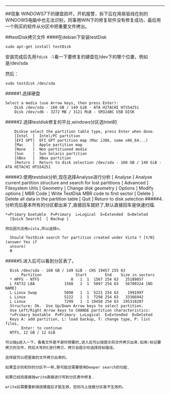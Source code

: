 <!--
author:ivan 
date: 2016-03-05
title: 用LINUX下的testDisk找回损坏硬盘的文件 
tags: testDisk,数据恢复 
category: Linux 
status: publish
summary: 用LINUX下的testDisk找回损坏硬盘的文件 
-->

***
##现象
  WINDOWS7下的硬盘损坏，开机报警，拆下后在用易驱线在别的WINDOWS电脑中也无法识别，同事用WIN下的修复软件没有修复成功，最后用一个购买的软件从分区中把重要文件拷出。

##testDisk拷贝文件
  ####在debian下安装testDisk
  ```
  sudo apt-get install testDisk
  ```
  安装完成后先用`fdisk -l`看一下要修复的硬盘在/dev下的哪个位置，例如是/dev/sda
  
  然后：
  ```
  sudo testdisk /dev/sda
  ```
  #####1.选择硬盘
```
Select a media (use Arrow keys, then press Enter):
    Disk /dev/sda - 160 GB / 149 GiB - ATA HITACHI HTS54251
    Disk /dev/sdb - 3272 MB / 3121 MiB - SM324BC USB DISK
```

  #####2.选择testdisk修复的平台,windows分区选Intel的
```
    Diskse select the partition table type, press Enter when done.
    [Intel  ]  Intel/PC partition
    [EFI GPT]  EFI GPT partition map (Mac i386, some x86_64...)
    [Mac    ]  Apple partition map
    [None   ]  Non partitioned media
    [Sun    ]  Sun Solaris partition
    [XBox   ]  XBox partition
    [Return ]  Return to disk selection /dev/sda - 160 GB / 149 GiB - ATA HITACHI HTS54251
```
  #####3.使用testdisk分析,现在选择Analyse进行分析
    [ Analyse  ]  Analyse current partition structure and search for lost partitions
    [ Advanced ]  Filesystem Utils
    [ Geometry ]  Change disk geometry
    [ Options  ]  Modify options
    [ MBR Code ]  Write TestDisk MBR code to first sector
    [ Delete   ]  Delete all data in the partition table
    [ Quit     ]  Return to disk selection
  #####4.分析完后基本所有的分区都出来了,直接回车就好了,默认直接回车是快速扫描.
  ```
  *=Primary bootable  P=Primary  L=Logical  E=Extended  D=Deleted
    [Quick Search]  [ Backup ]
  ```
    然后因为没用vista,所以选择n。
  ```  
    Should TestDisk search for partition created under Vista ? [Y/N] (answer Yes if
    unsure)
    N
  ```
  #####5.进入后可以看到分区表了。
  ```
    Disk /dev/sda - 160 GB / 149 GiB - CHS 19457 255 63
         Partition               Start        End    Size in sectors
    * HPFS - NTFS              0   1  1  1567 254 63   25189857
    L FAT32 LBA             1568   2  1  5097 254 63   56709324 [NO NAME]
    L Linux Swap            5098   1  1  5221 254 63    1991997
    L Linux                 5222   1  1  7298 254 63   33366942
    L Linux                 7299   1  1 19456 254 63  195318207
    Structure: Ok.  Use Up/Down Arrow keys to select partition.
    Use Left/Right Arrow keys to CHANGE partition characteristics:
    *=Primary bootable  P=Primary  L=Logical  E=Extended  D=Deleted
    Keys A: add partition, L: load backup, T: change type, P: list files,
         Enter: to continue
    NTFS, 12 GB / 12 GiB
  ```

    可以按p进入一下，看看文件是不是你想要的,进入后可以按提示将文件拷贝出来.如用:标记要拷贝的文件，然后大写的C进行拷贝，拷贝会提示你选择目标路径。

    这样就可以把里面的文件拷贝出来的。

    如果显示的和你的分区不一样,那可能还需要使用Deeper search的功能.

    如果已经找直接按write直接进行写到分区表中修复.
    
    write后需要重新插拔硬盘后才能生效，否则马上挂载分区是不生效的。
